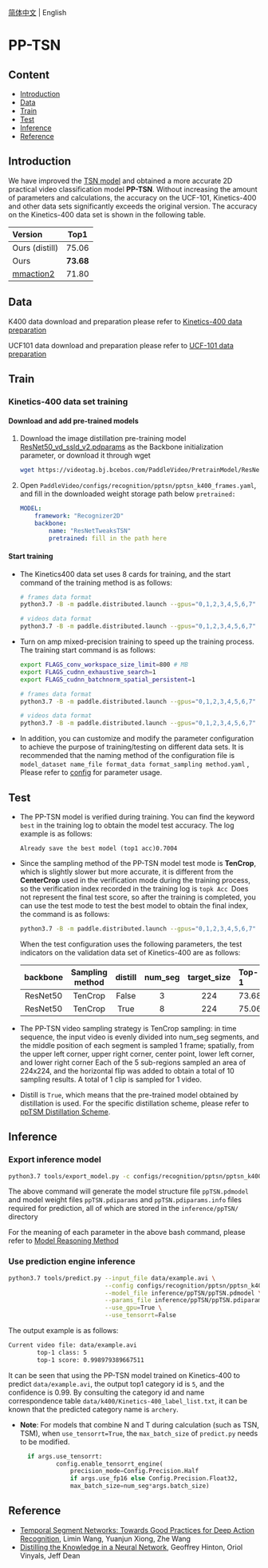 [简体中文](../../../zh-CN/model_zoo/recognition/pp-tsn.md) | English

# PP-TSN

## Content

- [Introduction](#Introduction)
- [Data](#Data)
- [Train](#Train)
- [Test](#Test)
- [Inference](#Inference)
- [Reference](#Reference)


## Introduction

We have improved the [TSN model](./tsn.md) and obtained a more accurate 2D practical video classification model **PP-TSN**. Without increasing the amount of parameters and calculations, the accuracy on the UCF-101, Kinetics-400 and other data sets significantly exceeds the original version. The accuracy on the Kinetics-400 data set is shown in the following table.

| Version | Top1 |
| :------ | :----: |
| Ours (distill) | 75.06 |
| Ours | **73.68** |
| [mmaction2](https://github.com/open-mmlab/mmaction2/tree/master/configs/recognition/tsn#kinetics-400) | 71.80 |


## Data

K400 data download and preparation please refer to [Kinetics-400 data preparation](../../dataset/k400.md)

UCF101 data download and preparation please refer to [UCF-101 data preparation](../../dataset/ucf101.md)


## Train

### Kinetics-400 data set training

#### Download and add pre-trained models

1. Download the image distillation pre-training model [ResNet50_vd_ssld_v2.pdparams](https://videotag.bj.bcebos.com/PaddleVideo/PretrainModel/ResNet50_vd_ssld_v2_pretrained.pdparams) as the Backbone initialization parameter, or download it through wget

   ```bash
   wget https://videotag.bj.bcebos.com/PaddleVideo/PretrainModel/ResNet50_vd_ssld_v2_pretrained.pdparams
   ```

2. Open `PaddleVideo/configs/recognition/pptsn/pptsn_k400_frames.yaml`, and fill in the downloaded weight storage path below `pretrained:`

    ```yaml
    MODEL:
        framework: "Recognizer2D"
        backbone:
            name: "ResNetTweaksTSN"
            pretrained: fill in the path here
    ```

#### Start training

- The Kinetics400 data set uses 8 cards for training, and the start command of the training method is as follows:

    ```bash
    # frames data format
    python3.7 -B -m paddle.distributed.launch --gpus="0,1,2,3,4,5,6,7" --log_dir=log_pptsn main.py --validate -c configs/recognition/ pptsn/pptsn_k400_frames.yaml

    # videos data format
    python3.7 -B -m paddle.distributed.launch --gpus="0,1,2,3,4,5,6,7" --log_dir=log_pptsn main.py --validate -c configs/recognition/ pptsn/pptsn_k400_videos.yaml
    ```

- Turn on amp mixed-precision training to speed up the training process. The training start command is as follows:

    ```bash
    export FLAGS_conv_workspace_size_limit=800 # MB
    export FLAGS_cudnn_exhaustive_search=1
    export FLAGS_cudnn_batchnorm_spatial_persistent=1

    # frames data format
    python3.7 -B -m paddle.distributed.launch --gpus="0,1,2,3,4,5,6,7" --log_dir=log_pptsn main.py --amp --validate -c configs /recognition/pptsn/pptsn_k400_frames.yaml

    # videos data format
    python3.7 -B -m paddle.distributed.launch --gpus="0,1,2,3,4,5,6,7" --log_dir=log_pptsn main.py --amp --validate -c configs /recognition/pptsn/pptsn_k400_videos.yaml
    ```

- In addition, you can customize and modify the parameter configuration to achieve the purpose of training/testing on different data sets. It is recommended that the naming method of the configuration file is `model_dataset name_file format_data format_sampling method.yaml` , Please refer to [config](../../tutorials/config.md) for parameter usage.


## Test

- The PP-TSN model is verified during training. You can find the keyword `best` in the training log to obtain the model test accuracy. The log example is as follows:

	```
  Already save the best model (top1 acc)0.7004
	```

- Since the sampling method of the PP-TSN model test mode is **TenCrop**, which is slightly slower but more accurate, it is different from the **CenterCrop** used in the verification mode during the training process, so the verification index recorded in the training log is `topk Acc `Does not represent the final test score, so after the training is completed, you can use the test mode to test the best model to obtain the final index, the command is as follows:

	```bash
  python3.7 -B -m paddle.distributed.launch --gpus="0,1,2,3,4,5,6,7" --log_dir=log_pptsn main.py --test -c configs/recognition/ pptsn/pptsn_k400_frames.yaml -w "output/ppTSN/ppTSN_best.pdparams"
	```

	When the test configuration uses the following parameters, the test indicators on the validation data set of Kinetics-400 are as follows:

	| backbone | Sampling method | distill | num_seg | target_size | Top-1 |       checkpoints       |
	| :------: | :-------------: | :-----: | :-----: | :---------: | :---- | :---------------------: |
	| ResNet50 |     TenCrop     |  False  |    3    |     224     | 73.68 | [ppTSN_k400.pdparams](https://videotag.bj.bcebos.com/PaddleVideo-release2.2/ppTSN_k400.pdparams) |
	| ResNet50 |     TenCrop     |  True   |    8    |     224     | 75.06 | [ppTSN_k400_8.pdparams](https://videotag.bj.bcebos.com/PaddleVideo-release2.2/ppTSN_k400_8.pdparams) |

- The PP-TSN video sampling strategy is TenCrop sampling: in time sequence, the input video is evenly divided into num_seg segments, and the middle position of each segment is sampled 1 frame; spatially, from the upper left corner, upper right corner, center point, lower left corner, and lower right corner Each of the 5 sub-regions sampled an area of 224x224, and the horizontal flip was added to obtain a total of 10 sampling results. A total of 1 clip is sampled for 1 video.

- Distill is `True`, which means that the pre-trained model obtained by distillation is used. For the specific distillation scheme, please refer to [ppTSM Distillation Scheme]().


## Inference

### Export inference model

```bash
python3.7 tools/export_model.py -c configs/recognition/pptsn/pptsn_k400_frames.yaml -p data/ppTSN_k400.pdparams -o inference/ppTSN
```

The above command will generate the model structure file `ppTSN.pdmodel` and model weight files `ppTSN.pdiparams` and `ppTSN.pdiparams.info` files required for prediction, all of which are stored in the `inference/ppTSN/` directory

For the meaning of each parameter in the above bash command, please refer to [Model Reasoning Method](https://github.com/HydrogenSulfate/PaddleVideo/blob/PPTSN-v1/docs/en/start.md#2-infer)

### Use prediction engine inference

```bash
python3.7 tools/predict.py --input_file data/example.avi \
                           --config configs/recognition/pptsn/pptsn_k400_frames.yaml \
                           --model_file inference/ppTSN/ppTSN.pdmodel \
                           --params_file inference/ppTSN/ppTSN.pdiparams \
                           --use_gpu=True \
                           --use_tensorrt=False
```

The output example is as follows:

```bash
Current video file: data/example.avi
        top-1 class: 5
        top-1 score: 0.998979389667511
```

It can be seen that using the PP-TSN model trained on Kinetics-400 to predict `data/example.avi`, the output top1 category id is `5`, and the confidence is 0.99. By consulting the category id and name correspondence table `data/k400/Kinetics-400_label_list.txt`, it can be known that the predicted category name is `archery`.
- **Note**: For models that combine N and T during calculation (such as TSN, TSM), when `use_tensorrt=True`, the `max_batch_size` of `predict.py` needs to be modified.

  ```python
    if args.use_tensorrt:
            config.enable_tensorrt_engine(
                precision_mode=Config.Precision.Half
                if args.use_fp16 else Config.Precision.Float32,
                max_batch_size=num_seg*args.batch_size)
  ```
## Reference

- [Temporal Segment Networks: Towards Good Practices for Deep Action Recognition](https://arxiv.org/pdf/1608.00859.pdf), Limin Wang, Yuanjun Xiong, Zhe Wang
- [Distilling the Knowledge in a Neural Network](https://arxiv.org/abs/1503.02531), Geoffrey Hinton, Oriol Vinyals, Jeff Dean
